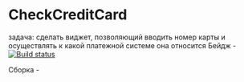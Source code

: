 # CheckCreditCard
задача: сделать виджет, позволяющий вводить номер карты и осуществлять к какой платежной системе она относится
Бейдж - [![Build status](https://ci.appveyor.com/api/projects/status/onbna6nhj4lg7y09/branch/master?svg=true)](https://ci.appveyor.com/project/Pavel-A-T/checkcreditcard/branch/master)

Сборка -
